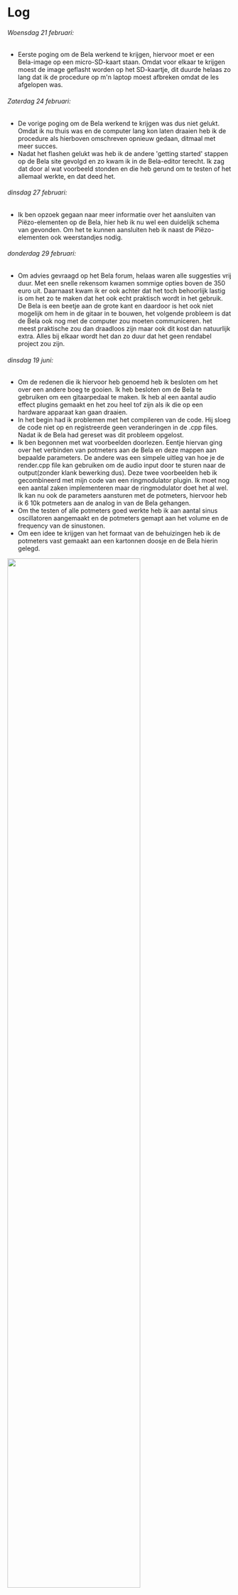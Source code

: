 # Log


###### Woensdag 21 februari:
  * Eerste poging om de Bela werkend te krijgen, hiervoor moet er een Bela-image op een micro-SD-kaart staan. Omdat voor elkaar te krijgen moest de image geflasht worden op het SD-kaartje, dit duurde helaas zo lang dat ik de procedure op m'n laptop moest afbreken omdat de les afgelopen was.

###### Zaterdag 24 februari:
  * De vorige poging om de Bela werkend te krijgen was dus niet gelukt. Omdat ik nu thuis was en de computer lang kon laten draaien heb ik de procedure als hierboven omschreven opnieuw gedaan, ditmaal met meer succes.
  * Nadat het flashen gelukt was heb ik de andere 'getting started' stappen op de Bela site gevolgd en zo kwam ik in de Bela-editor terecht. Ik zag dat door al wat voorbeeld stonden en die heb gerund om te testen of het allemaal werkte, en dat deed het.

###### dinsdag 27 februari:
  * Ik ben opzoek gegaan naar meer informatie over het aansluiten van Piëzo-elementen op de Bela, hier heb ik nu wel een duidelijk schema van gevonden. Om het te kunnen aansluiten heb ik naast de Piëzo-elementen ook weerstandjes nodig.

###### donderdag 29 februari:
  * Om advies gevraagd op het Bela forum, helaas waren alle suggesties vrij duur. Met een snelle rekensom kwamen sommige opties boven de 350 euro uit. Daarnaast kwam ik er ook achter dat het toch behoorlijk lastig is om het zo te maken dat het ook echt praktisch wordt in het gebruik. De Bela is een beetje aan de grote kant en daardoor is het ook niet mogelijk om hem in de gitaar in te bouwen, het volgende probleem is dat de Bela ook nog met de computer zou moeten communiceren. het meest praktische zou dan draadloos zijn maar ook dit kost dan natuurlijk extra. Alles bij elkaar wordt het dan zo duur dat het geen rendabel project zou zijn.

###### dinsdag 19 juni:
  * Om de redenen die ik hiervoor heb genoemd heb ik besloten om het over een andere boeg te gooien. Ik heb besloten om de Bela te gebruiken om een gitaarpedaal te maken. Ik heb al een aantal audio effect plugins gemaakt en het zou heel tof zijn als ik die op een hardware apparaat kan gaan draaien.
  * In het begin had ik problemen met het compileren van de code. Hij sloeg de code niet op en registreerde geen veranderingen in de .cpp files. Nadat ik de Bela had gereset was dit probleem opgelost.
  * Ik ben begonnen met wat voorbeelden doorlezen. Eentje hiervan ging over het verbinden van potmeters aan de Bela en deze mappen aan bepaalde parameters.
  De andere was een simpele uitleg van hoe je de render.cpp file kan gebruiken om de audio input door te sturen naar de output(zonder klank bewerking dus).
  Deze twee voorbeelden heb ik gecombineerd met mijn code van een ringmodulator plugin. Ik moet nog een aantal zaken implementeren maar de ringmodulator doet het al wel. Ik kan nu ook de parameters aansturen met de potmeters, hiervoor heb ik 6 10k potmeters aan de analog in van de Bela gehangen.
  * Om the testen of alle potmeters goed werkte heb ik aan aantal sinus oscillatoren aangemaakt en de potmeters gemapt aan het volume en de frequency van de sinustonen.
  * Om een idee te krijgen van het formaat van de behuizingen heb ik de potmeters vast gemaakt aan een kartonnen doosje en de Bela hierin gelegd.

  <img src="https://raw.githubusercontent.com/BramGiesen/Bela-Project-/master/images/foto1.JPG" style="width:77%">

  <img src="https://raw.githubusercontent.com/BramGiesen/Bela-Project-/master/images/foto2.JPG" style="width:77%">


###### donderdag 21 juni:

  * In de werkplaats begonnen aan een stalen behuizing.
  * Ik merkte dat ik een paar keer een beetje te snel wilde gaan waardoor ik bepaalde technieken niet eerst op een sample had getest. Dit wil ik de volgende keer wel doen. Ik de vouwen van het bakje nu iets de wijd gemaakt. Dit is ook later niet meer goed te corrigeren.
  Ik heb dit opgelost door er hoekjes in te zetten, maar het was natuurlijk makkelijker om het in één keer goed te doen.

  <img src="https://github.com/BramGiesen/Bela-Project-/blob/master/images/foto3.JPG?raw=true" style="width:77%">



###### vrijdag 22 juni:
  * Verder gegaan aan de behuizing. Steuntjes in het bakjes gelast om de boven plaat te ondersteunen en ervoor te zorgen dat de bovenplaat vast te schroeven is. Ik heb onder de steuntjes een moertje gelast om hier de bout in vast te kunnen zetten. Dit was uiteindelijke het meeste werk omdat dit vrij precies moet passen. Om dit voor elkaar te krijgen heb ik best lang moeten vijlen om wat randjes weg te halen.
  * Ik heb de hoekjes opgevuld met laspunten en deze daarna glad geschuurd.
  * als laatste heb ik alles nog gezandstraald om het later te verven.

  <img src="https://github.com/BramGiesen/Bela-Project-/blob/master/images/foto4.JPG?raw=true" style="width:77%">

##### zondag 24 juni:
  * Het bakje gespoten, eerst een grond laag en daarna zwarte verf.
  * Kwam er bij het in elkaar zetten achter dat de potmeter waarmee ik de alle gaatjes had getest net een fractie kleiner is dan de andere potmeters(wel allemaal hetzelfde model). Om ze allemaal goed te laten passen moet ik nog wat gaatjes uitvijlen(de knopjes op de foto liggen er nog los op).

  <img src="https://github.com/BramGiesen/Bela-Project-/blob/master/images/foto11.JPG?raw=true" style="width:77%">

##### maandag 25 juni:
  * schema gemaakt in Fritzing.
  * layout gemaakt voor de binnenkant. Potmeters worden op z'n plek gehouden door een kartonnen doosje binnen in de metalen case. Op de bodem heb ik karton en isolatietape bevestigd.
  * Het aantal snoertjes en de omvang van het binnenwerk heb ik wel een beetje onderschat. Het past wel maar het was toch wel wat proppen en zoeken naar hoe alles het beste in de case kan worden bevestigd. Ik had van te voren wel wat kleine voorbeelden uit karton gemaakt om zo een inschatting te kunnen maken de omvang van het binnen werk maar voor de volgende keer(dit was deze keer niet mogelijk wegens het sluiten van de werkplaats)zou ik eerst het hele binnenwerk maken en dan pas de behuizing.

  <img src="https://github.com/BramGiesen/Bela-Project-/blob/master/images/Bela_pedal.png?raw=true" style="width:77%">



##### dinsdag 26 juni:
  * Heb de switches getest met een pull-up resistor systeem. Deze werken goed.
  * Nu ik alle componenten heb getest heb ik een begin gemaakt om deze op een printplaat te solderen. Het soldeertin was behoorlijk klonterig en een beetje broos dus ik ga morgen checken of dit wel de juiste soort is om dit te doen en dan ga ik vervolgens alles in elkaar zetten.
  * Een ander probleem waar ik tegenaan ben gelopen is de gaten aan de zijkant voor de usb en de adapter een beetje aan de kleine kant zijn, dit kan ik denk ik oplossen door er verloopjes tussen te zetten.

##### woensdag 27 juni:
  * Vandaag begonnen aan het solderen van de printplaat. Ik ben naar de winkel geweest om wat meer informatie te vragen of geschikt soldeertin en heb nu soldeertin met lood gebruikt. Hiernaast had ik ook een erg matige soldeerbout dus heb ik er eentje gekocht waarbij ik de temperatuur zelf kan instellen.
  * Voor dat met het daadwerkelijke solderen ben begonnen heb ik eerst een tutorial gekeken over solderen, dit hielp wel om wat nettere puntjes te zetten. Na een aantal keer uitproberen op een test print plaatje ben ik begonnen met de echte printplaat.
  * Na dat alles in elkaar zat ben ik een test gaan doen om te kijken of alles het goed deed. Toen kwam ik erachter dat twee knoppen het niet goed deden en toen ben ik de verbindingen door gaan meten en toen kwam ik op twee slechte verbindingen uit die ik hierna nog een keer heb gesoldeerd.
  * Hierna heb ik de Bela audiokabels vervangen met 2x mono jack en toen heb ik het systeem getest met een gitaar, dit werkte goed. Als laatste heb ik de Bela getest met een usb-charger zodat ik geen computer meer nodig heb om het te runnen, dit werkt ook goed. In het menu van de Bela kan je ook aangeven welk project hij moet opstarten als hij wordt geboot dus dat werkt erg makkelijk.
  * De laatste stap is om alle electronica in de behuizing te plaatsen.

  <img src="https://github.com/BramGiesen/Bela-Project-/blob/master/images/foto6.JPG?raw=true" style="width:77%">

##### zaterdag 1 juli:

  * Begonnen met het verkorten van een USB-verloopje.
  * Hierna heb ik deze in de case gelegd met de bela en de jack-inputs en gekeken om te kijken of het allemaal werkte.
  * Vervolgens heb ik de electronica die ik al had gesoldeerd erover heen gelegd en aangesloten. het was nog wel even passen en meten om alles goed in case te krijgen. Voor de volgende keer zou ik graag in de werkplaats een plastic bakje maken voor de Bela en dan daar ook de potmeters op de bevestigen en de switches op de printplaat solderen waardoor ik alles op de deksel zou kunnen monteren. Omdat de werkplaatsen al gesloten zijn heb ik nu veel met karton en tape gedaan aan de binnenkant, werkt ook is alleen we iets minder mooi.  
  * Ook zou het overzichtelijker geweest zijn om alle kabels die van de potmeters naar de printplaat gaan samen te binden en langs te zijkanten te leggen, het is nu een beetje een snoerensoep.

  <img src="https://github.com/BramGiesen/Bela-Project-/blob/master/images/foto7.JPG?raw=true" style="width:77%">

  <img src="https://github.com/BramGiesen/Bela-Project-/blob/master/images/foto8.JPG?raw=true" style="width:77%">

  <img src="https://github.com/BramGiesen/Bela-Project-/blob/master/images/foto9.JPG?raw=true" style="width:77%">

  <img src="https://github.com/BramGiesen/Bela-Project-/blob/master/images/foto10.JPG?raw=true" style="width:77%">


## Wat heb ik geleerd?
  * Ik heb tot nu toe erg weinig met hardware/elektronica gedaan. Voor mij was het erg nuttig om zo'n project te doen en hier zelf informatie over op te zoeken. Nu ik dit een keer heb gedaan is de drempel ook een stuk lager geworden om nog een keer wat met hardware te gaan doen.
  * Ik dacht dat ik wel wist hoe ik moest solderen maar hier heb ik ook wat verdere informatie over opgezocht. Naast de techniek van het solderen wist ik eigenlijk nog niks over welk soldeertin goed was om te gebruiken en welke niet. Doordat ik merkte dat het met het spul dat ik thuis had liggen niet zo goed ging en toen dus ben gaan informeren wat wel geschikt zou zijn heb ik hier ook meer inzicht in gekregen.
  * Ik heb ook meer inzicht gekregen in hoe ik zo'n project het beste kan aanpakken en wat ik de volgende keer anders zou doen.
  Ik had nu al wel een stukje van de behuizing eerst van karton gemaakt om een idee te krijgen maar voor de volgende keer zou ik eerst het hele binnenwerk uitdenken. Vervolgens een kartonnen behuizingen maken en dan als laatste de metalen behuizing. Dit zou ik zo doen omdat ik tijdens dit project heb gemerkt dat het toch lastig is om van te voren precies in te schatten hoeveel ruimte je nodig gaat hebben en dat er toch wel vaak nog dingetjes bij kwamen waar ik geen rekening mee had gehouden.
  * Hiernaast heb ik ook gemerkt dat het belangrijk is om secuur te werken en eerst een paar testertjes te maken voordat je aan het echte werk begint. Omdat ik dit al constateerde tijdens het maken van de behuizing heb ik dat daarna wel toegepast.
  * Ook het gebruik van goed materiaal en goede kabels is belangrijk. Ik had voor een paar dingetjes een beetje fragiele kabeltjes gebruikt, en daarna ook meteen gemerkt dat deze gingen afbreken of storen. Omdat het toch behoorlijk irritant is om deze dingen op te moeten lossen is het toch een stuk prettiger om meteen goed materiaal te gebruiken zodat je niet later nog bezig bent met het repareren van je eigen project. Hiernaast zou ik dit pedaal ook wel live willen gebruiken met mijn band en dan zijn dit soort dingen zeker belangrijk omdat je er wel van op aan moet kunnen dat het allemaal werkt en blijft werken.
  * Ik ben al met al erg tevreden met het resultaat en ik vind het erg leuk dat ik de effecten die ik op mijn computer maak nu ook op dit ding kan zetten en dus geen computer meer hoef mee te nemen als ik deze effecten buitenhuis wil gebruiken.

  ter afsluiting heb ik ook nog een korte demonstratie video opgenomen van het gitaarpedaal. De video is hier te vinden: http://studenthome.hku.nl/~bram.giesen/BelaGuitarEffectPedal_v3.mp4
